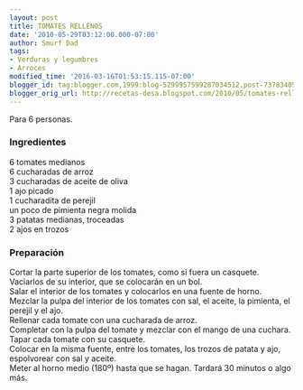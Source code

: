 ```yaml
---
layout: post
title: TOMATES RELLENOS
date: '2010-05-29T03:12:00.000-07:00'
author: Smurf Dad
tags:
- Verduras y legumbres
- Arroces
modified_time: '2016-03-16T01:53:15.115-07:00'
blogger_id: tag:blogger.com,1999:blog-5299957599287034512.post-7378340577274599609
blogger_orig_url: http://recetas-desa.blogspot.com/2010/05/tomates-rellenos.html
---
```


Para 6 personas.<br /><h3>Ingredientes</h3>6 tomates medianos<br />6 cucharadas de arroz<br />3 cucharadas de aceite de oliva<br />1 ajo picado<br />1 cucharadita de perejil<br />un poco de pimienta negra molida<br />3 patatas medianas, troceadas<br />2 ajos en trozos<br /><h3>Preparación</h3>Cortar la parte superior de los tomates, como si fuera un casquete.<br />Vaciarlos de su interior, que se colocarán en un bol.<br />Salar el interior de los tomates y colocarlos en una fuente de horno.<br />Mezclar la pulpa del interior de los tomates con sal, el aceite, la pimienta, el perejil y el ajo.<br />Rellenar cada tomate con una cucharada de arroz.<br />Completar con la pulpa del tomate y mezclar con el mango de una cuchara.<br />Tapar cada tomate con su casquete.<br />Colocar en la misma fuente, entre los tomates, los trozos de patata y ajo, espolvorear con sal y aceite.<br />Meter al horno medio (180º) hasta que se hagan. Tardará 30 minutos o algo más.